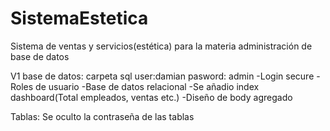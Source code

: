 # SistemaEstetica
Sistema de ventas y servicios(estética) para la materia administración de base de datos

V1
base de datos: carpeta sql
user:damian pasword: admin
-Login secure
-Roles de usuario
-Base de datos relacional
-Se añadio index dashboard(Total empleados, ventas etc.)
-Diseño de body agregado

Tablas: Se oculto la contraseña de las tablas
